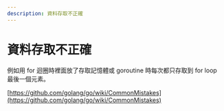 ```yaml
---
description: 資料存取不正確
---
```


# 資料存取不正確

例如用 for 迴圈時裡面放了存取記憶體或 goroutine 時每次都只存取到 for loop 最後一個元素。

[https://github.com/golang/go/wiki/CommonMistakes](https://github.com/golang/go/wiki/CommonMistakes)
